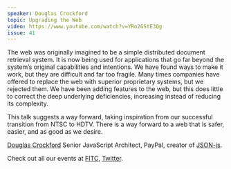```yaml
---
speaker: Douglas Crockford
topic: Upgrading the Web
video: https://www.youtube.com/watch?v=YRo2GStE3Qg
issue: 41
---
```


The web was originally imagined to be a simple distributed document retrieval system. It is now being used for applications that go far beyond the system’s original capabilities and intentions. We have found ways to make it work, but they are difficult and far too fragile. Many times companies have offered to replace the web with superior proprietary systems, but we rejected them. We have been adding features to the web, but this does little to correct the deep underlying deficiencies, increasing instead of reducing its complexity.

This talk suggests a way forward, taking inspiration from our successful transition from NTSC to HDTV. There is a way forward to a web that is safer, easier, and as good as we desire.

[Douglas Crockford](https://en.wikipedia.org/wiki/Douglas_Crockford)
Senior JavaScript Architect, PayPal, creator of [JSON-js](https://github.com/douglascrockford/JSON-js).

Check out all our events at [FITC](http://fitc.ca), [Twitter](https://twitter.com/fitc).


